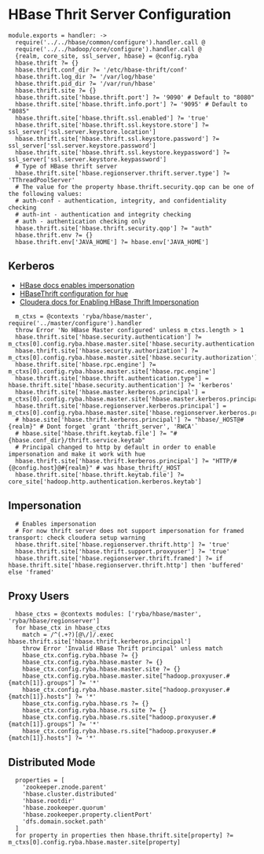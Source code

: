 
# HBase Thrit Server Configuration

    module.exports = handler: ->
      require('../../hbase/common/configure').handler.call @
      require('../../hadoop/core/configure').handler.call @
      {realm, core_site, ssl_server, hbase} = @config.ryba
      hbase.thrift ?= {}
      hbase.thrift.conf_dir ?= '/etc/hbase-thrift/conf'
      hbase.thrift.log_dir ?= '/var/log/hbase'
      hbase.thrift.pid_dir ?= '/var/run/hbase'
      hbase.thrift.site ?= {}
      hbase.thrift.site['hbase.thrift.port'] ?= '9090' # Default to "8080"
      hbase.thrift.site['hbase.thrift.info.port'] ?= '9095' # Default to "8085"
      hbase.thrift.site['hbase.thrift.ssl.enabled'] ?= 'true'
      hbase.thrift.site['hbase.thrift.ssl.keystore.store'] ?= ssl_server['ssl.server.keystore.location']
      hbase.thrift.site['hbase.thrift.ssl.keystore.password'] ?= ssl_server['ssl.server.keystore.password']
      hbase.thrift.site['hbase.thrift.ssl.keystore.keypassword'] ?= ssl_server['ssl.server.keystore.keypassword']
      # Type of HBase thrift server
      hbase.thrift.site['hbase.regionserver.thrift.server.type'] ?= 'TThreadPoolServer'
      # The value for the property hbase.thrift.security.qop can be one of the following values:
      # auth-conf - authentication, integrity, and confidentiality checking
      # auth-int - authentication and integrity checking
      # auth - authentication checking only
      hbase.thrift.site['hbase.thrift.security.qop'] ?= "auth"
      hbase.thrift.env ?= {}
      hbase.thrift.env['JAVA_HOME'] ?= hbase.env['JAVA_HOME']

## Kerberos

*   [HBase docs enables impersonation][hbase-impersonation-mode]
*   [HBaseThrift configuration for hue][hue-thrift-impersonation]
*   [Cloudera docs for Enabling HBase Thrift Impersonation][hbase-configuration-cloudera]


[hue-thrift-impersonation]:http://gethue.com/hbase-browsing-with-doas-impersonation-and-kerberos/
[hbase-impersonation-mode]: http://hbase.apache.org/book.html#security.gateway.thrift
[hbase-configuration-cloudera]:(http://www.cloudera.com/content/www/en-us/documentation/enterprise/latest/topics/cdh_sg_hbase_authentication.html/)

      m_ctxs = @contexts 'ryba/hbase/master', require('../master/configure').handler
      throw Error 'No HBase Master configured' unless m_ctxs.length > 1
      hbase.thrift.site['hbase.security.authentication'] ?= m_ctxs[0].config.ryba.hbase.master.site['hbase.security.authentication']
      hbase.thrift.site['hbase.security.authorization'] ?= m_ctxs[0].config.ryba.hbase.master.site['hbase.security.authorization']
      hbase.thrift.site['hbase.rpc.engine'] ?= m_ctxs[0].config.ryba.hbase.master.site['hbase.rpc.engine']
      hbase.thrift.site['hbase.thrift.authentication.type'] = hbase.thrift.site['hbase.security.authentication'] ?= 'kerberos'
      hbase.thrift.site['hbase.master.kerberos.principal'] = m_ctxs[0].config.ryba.hbase.master.site['hbase.master.kerberos.principal']
      hbase.thrift.site['hbase.regionserver.kerberos.principal'] = m_ctxs[0].config.ryba.hbase.master.site['hbase.regionserver.kerberos.principal']
      # hbase.site['hbase.thrift.kerberos.principal'] ?= "hbase/_HOST@#{realm}" # Dont forget `grant 'thrift_server', 'RWCA'`
      # hbase.site['hbase.thrift.keytab.file'] ?= "#{hbase.conf_dir}/thrift.service.keytab"
      # Principal changed to http by default in order to enable impersonation and make it work with hue
      hbase.thrift.site['hbase.thrift.kerberos.principal'] ?= "HTTP/#{@config.host}@#{realm}" # was hbase_thrift/_HOST
      hbase.thrift.site['hbase.thrift.keytab.file'] ?= core_site['hadoop.http.authentication.kerberos.keytab']

## Impersonation

      # Enables impersonation
      # For now thrift server does not support impersonation for framed transport: check cloudera setup warning
      hbase.thrift.site['hbase.regionserver.thrift.http'] ?= 'true'
      hbase.thrift.site['hbase.thrift.support.proxyuser'] ?= 'true'
      hbase.thrift.site['hbase.regionserver.thrift.framed'] ?= if hbase.thrift.site['hbase.regionserver.thrift.http'] then 'buffered' else 'framed'

## Proxy Users

      hbase_ctxs = @contexts modules: ['ryba/hbase/master', 'ryba/hbase/regionserver']
      for hbase_ctx in hbase_ctxs
        match = /^(.+?)[@\/]/.exec hbase.thrift.site['hbase.thrift.kerberos.principal']
        throw Error 'Invalid HBase Thrift principal' unless match
        hbase_ctx.config.ryba.hbase ?= {}
        hbase_ctx.config.ryba.hbase.master ?= {}
        hbase_ctx.config.ryba.hbase.master.site ?= {}
        hbase_ctx.config.ryba.hbase.master.site["hadoop.proxyuser.#{match[1]}.groups"] ?= '*'
        hbase_ctx.config.ryba.hbase.master.site["hadoop.proxyuser.#{match[1]}.hosts"] ?= '*'
        hbase_ctx.config.ryba.hbase.rs ?= {}
        hbase_ctx.config.ryba.hbase.rs.site ?= {}
        hbase_ctx.config.ryba.hbase.rs.site["hadoop.proxyuser.#{match[1]}.groups"] ?= '*'
        hbase_ctx.config.ryba.hbase.rs.site["hadoop.proxyuser.#{match[1]}.hosts"] ?= '*'


## Distributed Mode

      properties = [
        'zookeeper.znode.parent'
        'hbase.cluster.distributed'
        'hbase.rootdir'
        'hbase.zookeeper.quorum'
        'hbase.zookeeper.property.clientPort'
        'dfs.domain.socket.path'
      ]
      for property in properties then hbase.thrift.site[property] ?= m_ctxs[0].config.ryba.hbase.master.site[property]
